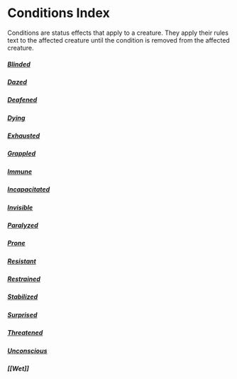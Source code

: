 # Conditions Index
Conditions are status effects that apply to a creature. They apply their rules text to the affected creature until the condition is removed from the affected creature.
##### [Blinded](Blinded.md)
##### [Dazed](Dazed.md)
##### [Deafened](Deafened.md)
##### [Dying](Dying.md)
##### [Exhausted](Exhausted.md)
##### [Grappled](Grappled.md)
##### [Immune](Immune.md)
##### [Incapacitated](Incapacitated.md)
##### [Invisible](Invisible.md)
##### [Paralyzed](Paralyzed.md)
##### [Prone](Prone.md)
##### [Resistant](Resistant.md)
##### [Restrained](Restrained.md)
##### [Stabilized](Stabilized.md)
##### [Surprised](Surprised.md)
##### [Threatened](Threatened.md)
##### [Unconscious](Unconscious.md)
##### [[Wet]]